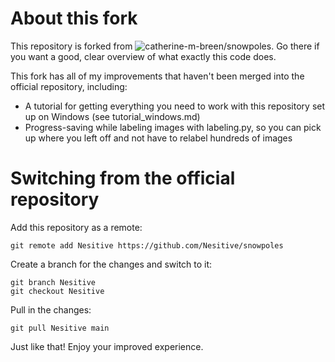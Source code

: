 # About this fork
This repository is forked from ![catherine-m-breen/snowpoles](https://github.com/catherine-m-breen/snowpoles). Go there if you want a good, clear overview of what exactly this code does.

This fork has all of my improvements that haven't been merged into the official repository, including:

 - A tutorial for getting everything you need to work with this repository set up on Windows (see tutorial_windows.md)
 - Progress-saving while labeling images with labeling.py, so you can pick up where you left off and not have to relabel hundreds of images


# Switching from the official repository
Add this repository as a remote:
```
git remote add Nesitive https://github.com/Nesitive/snowpoles
```

Create a branch for the changes and switch to it:
```
git branch Nesitive
git checkout Nesitive
```

Pull in the changes:
```
git pull Nesitive main
```

Just like that! Enjoy your improved experience.